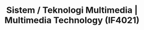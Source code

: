 ---
title: Sistem / Teknologi Multimedia | Multimedia Technology (IF4021)
layout: default
permalink: /course/2024-2025-2-if4021
published: true
---